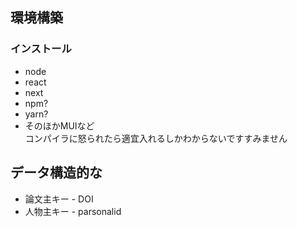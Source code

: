 ## 環境構築
### インストール
- node
- react
- next
- npm?
- yarn?
- そのほかMUIなど<br>コンパイラに怒られたら適宜入れるしかわからないですすみません

## データ構造的な
- 論文主キー - DOI
- 人物主キー - parsonalid